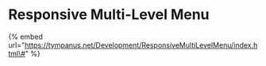 # Responsive Multi-Level Menu

{% embed url="https://tympanus.net/Development/ResponsiveMultiLevelMenu/index.html\#" %}



